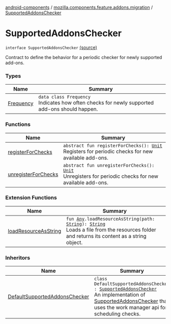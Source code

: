 [android-components](../../index.md) / [mozilla.components.feature.addons.migration](../index.md) / [SupportedAddonsChecker](./index.md)

# SupportedAddonsChecker

`interface SupportedAddonsChecker` [(source)](https://github.com/mozilla-mobile/android-components/blob/master/components/feature/addons/src/main/java/mozilla/components/feature/addons/migration/SupportedAddonsChecker.kt#L39)

Contract to define the behavior for a periodic checker for newly supported add-ons.

### Types

| Name | Summary |
|---|---|
| [Frequency](-frequency/index.md) | `data class Frequency`<br>Indicates how often checks for newly supported add-ons should happen. |

### Functions

| Name | Summary |
|---|---|
| [registerForChecks](register-for-checks.md) | `abstract fun registerForChecks(): `[`Unit`](https://kotlinlang.org/api/latest/jvm/stdlib/kotlin/-unit/index.html)<br>Registers for periodic checks for new available add-ons. |
| [unregisterForChecks](unregister-for-checks.md) | `abstract fun unregisterForChecks(): `[`Unit`](https://kotlinlang.org/api/latest/jvm/stdlib/kotlin/-unit/index.html)<br>Unregisters for periodic checks for new available add-ons. |

### Extension Functions

| Name | Summary |
|---|---|
| [loadResourceAsString](../../mozilla.components.support.test.file/kotlin.-any/load-resource-as-string.md) | `fun `[`Any`](https://kotlinlang.org/api/latest/jvm/stdlib/kotlin/-any/index.html)`.loadResourceAsString(path: `[`String`](https://kotlinlang.org/api/latest/jvm/stdlib/kotlin/-string/index.html)`): `[`String`](https://kotlinlang.org/api/latest/jvm/stdlib/kotlin/-string/index.html)<br>Loads a file from the resources folder and returns its content as a string object. |

### Inheritors

| Name | Summary |
|---|---|
| [DefaultSupportedAddonsChecker](../-default-supported-addons-checker/index.md) | `class DefaultSupportedAddonsChecker : `[`SupportedAddonsChecker`](./index.md)<br>An implementation of [SupportedAddonsChecker](./index.md) that uses the work manager api for scheduling checks. |
